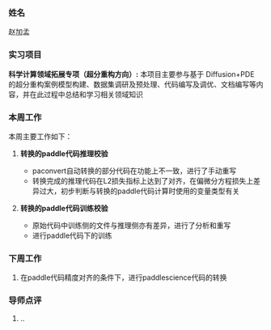 ### 姓名
赵加孟
### 实习项目
**科学计算领域拓展专项（超分重构方向）:** 本项目主要参与基于 Diffusion+PDE 的超分重构案例模型构建、数据集调研及预处理、代码编写及调优、文档编写等内容，并在此过程中总结和学习相关领域知识

### 本周工作
本周主要工作如下：

1. **转换的paddle代码推理校验**

	* paconvert自动转换的部分代码在功能上不一致，进行了手动重写
	* 转换完成的推理代码在L2损失指标上达到了对齐，在偏微分方程损失上差异过大，初步判断与转换的paddle代码计算时使用的变量类型有关
	
1. **转换的paddle代码训练校验**

	* 原始代码中训练侧的文件与推理侧亦有差异，进行了分析和重写
	* 进行paddle代码下的训练



### 下周工作

1. 在paddle代码精度对齐的条件下，进行paddlescience代码的转换

### 导师点评
1. ..
